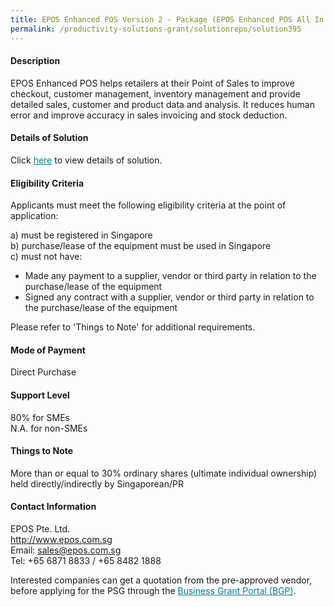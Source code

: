 ```yaml
---
title: EPOS Enhanced POS Version 2 - Package (EPOS Enhanced POS All In 1)
permalink: /productivity-solutions-grant/solutionrepo/solution395
---
```


#### Description

EPOS Enhanced POS helps retailers at their Point of Sales to improve checkout, customer management, inventory management and provide detailed sales, customer and product data and analysis. It reduces human error and improve accuracy in sales invoicing and stock deduction.





#### Details of Solution

Click <a href='https://govassist.gobusiness.gov.sg/images/psg/EPOS_Pte._Ltd_Annex_3_Part_2.pdf' style='color:#037e8a'>here</a> to view details of solution.

#### Eligibility Criteria

Applicants must meet the following eligibility criteria at the point of application:

a) must be registered in Singapore <br>
b) purchase/lease of the equipment must be used in Singapore <br>
c) must not have:
- Made any payment to a supplier, vendor or third party in relation to the purchase/lease of the equipment
- Signed any contract with a supplier, vendor or third party in relation to the purchase/lease of the equipment

Please refer to 'Things to Note' for additional requirements.

#### Mode of Payment
Direct Purchase

#### Support Level
80% for SMEs <br>
N.A. for non-SMEs

#### Things to Note
More than or equal to 30% ordinary shares (ultimate individual ownership) held directly/indirectly by Singaporean/PR

#### Contact Information
EPOS Pte. Ltd.<br>http://www.epos.com.sg<br>Email: sales@epos.com.sg<br>Tel: +65 6871 8833 / +65 8482 1888

Interested companies can get a quotation from the pre-approved vendor, before applying for the PSG through the <a target='_blank' style='color:#037e8a' href='https://www.businessgrants.gov.sg/'>Business Grant Portal (BGP)</a>.
